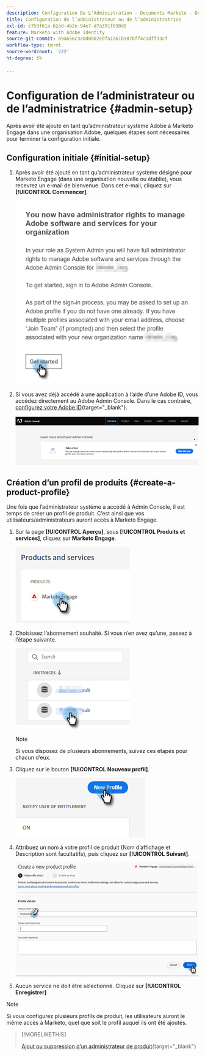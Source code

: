 ```yaml
---
description: Configuration De L’Administration - Documents Marketo - Documentation Du Produit
title: Configuration de l’administrateur ou de l’administratrice
exl-id: e753f61a-b2ad-4b2e-94e7-d7a391f030d8
feature: Marketo with Adobe Identity
source-git-commit: 09a656c3a0d0002edfa1a61b987bff4c1dff33cf
workflow-type: tm+mt
source-wordcount: '222'
ht-degree: 5%

---
```


# Configuration de l’administrateur ou de l’administratrice {#admin-setup}

Après avoir été ajouté en tant qu’administrateur système Adobe à Marketo Engage dans une organisation Adobe, quelques étapes sont nécessaires pour terminer la configuration initiale.

## Configuration initiale {#initial-setup}

1. Après avoir été ajouté en tant qu’administrateur système désigné pour Marketo Engage (dans une organisation nouvelle ou établie), vous recevrez un e-mail de bienvenue. Dans cet e-mail, cliquez sur **[!UICONTROL Commencer]**.

   ![](assets/admin-setup-1.png)

1. Si vous avez déjà accédé à une application à l’aide d’une Adobe ID, vous accédez directement au Adobe Admin Console. Dans le cas contraire, [configurez votre Adobe ID](https://helpx.adobe.com/manage-account/using/create-update-adobe-id.html){target="_blank"}.

   ![](assets/admin-setup-2.png)

## Création d’un profil de produits {#create-a-product-profile}

Une fois que l’administrateur système a accédé à Admin Console, il est temps de créer un profil de produit. C’est ainsi que vos utilisateurs/administrateurs auront accès à Marketo Engage.

1. Sur la page **[!UICONTROL Aperçu]**, sous **[!UICONTROL Produits et services]**, cliquez sur **Marketo Engage**.

   ![](assets/admin-setup-3.png)

1. Choisissez l’abonnement souhaité. Si vous n’en avez qu’une, passez à l’étape suivante.

   ![](assets/admin-setup-4.png)

   >[!NOTE]
   >
   >Si vous disposez de plusieurs abonnements, suivez ces étapes pour chacun d’eux.

1. Cliquez sur le bouton **[!UICONTROL Nouveau profil]**.

   ![](assets/admin-setup-5.png)

1. Attribuez un nom à votre profil de produit (Nom d’affichage et Description sont facultatifs), puis cliquez sur **[!UICONTROL Suivant]**.

   ![](assets/admin-setup-6.png)

1. Aucun service ne doit être sélectionné. Cliquez sur **[!UICONTROL Enregistrer]**

>[!NOTE]
>
>Si vous configurez plusieurs profils de produit, les utilisateurs auront le même accès à Marketo, quel que soit le profil auquel ils ont été ajoutés.

>[!MORELIKETHIS]
>
>[Ajout ou suppression d’un administrateur de produit](/help/marketo/product-docs/administration/marketo-with-adobe-identity/add-or-remove-a-product-admin.md){target="_blank"}
